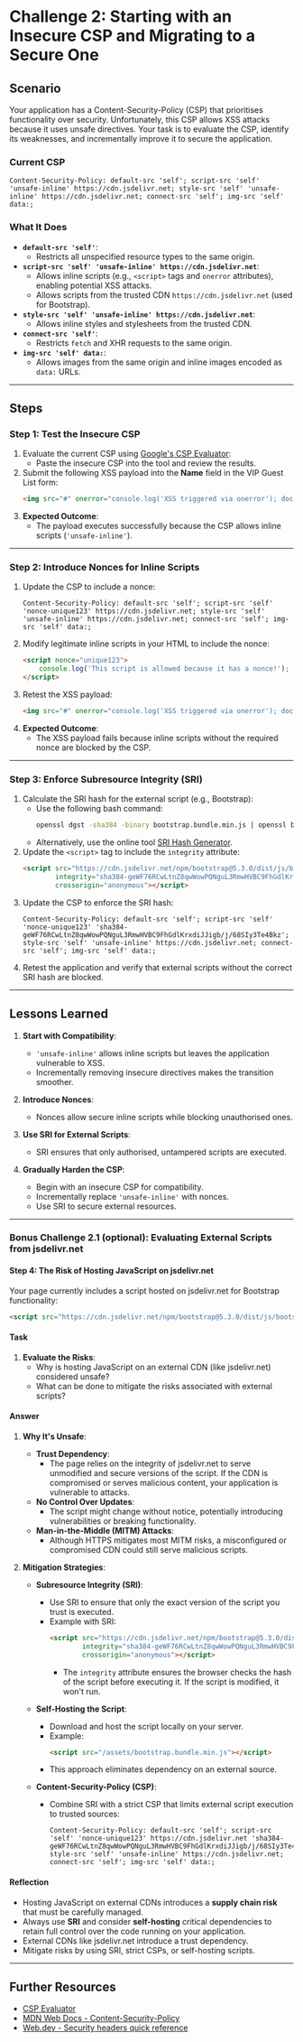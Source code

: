 # Challenge 2: Starting with an Insecure CSP and Migrating to a Secure One

## Scenario
Your application has a Content-Security-Policy (CSP) that prioritises functionality over security. Unfortunately, this CSP allows XSS attacks because it uses unsafe directives. Your task is to evaluate the CSP, identify its weaknesses, and incrementally improve it to secure the application.

### Current CSP
```http
Content-Security-Policy: default-src 'self'; script-src 'self' 'unsafe-inline' https://cdn.jsdelivr.net; style-src 'self' 'unsafe-inline' https://cdn.jsdelivr.net; connect-src 'self'; img-src 'self' data:;
```

### What It Does
- **`default-src 'self'`**:
  - Restricts all unspecified resource types to the same origin.
- **`script-src 'self' 'unsafe-inline' https://cdn.jsdelivr.net`**:
  - Allows inline scripts (e.g., `<script>` tags and `onerror` attributes), enabling potential XSS attacks.
  - Allows scripts from the trusted CDN `https://cdn.jsdelivr.net` (used for Bootstrap).
- **`style-src 'self' 'unsafe-inline' https://cdn.jsdelivr.net`**:
  - Allows inline styles and stylesheets from the trusted CDN.
- **`connect-src 'self'`**:
  - Restricts `fetch` and XHR requests to the same origin.
- **`img-src 'self' data:`**:
  - Allows images from the same origin and inline images encoded as `data:` URLs.

---

## Steps

### Step 1: Test the Insecure CSP
1. Evaluate the current CSP using [Google's CSP Evaluator](https://csp-evaluator.withgoogle.com/):
   - Paste the insecure CSP into the tool and review the results.
2. Submit the following XSS payload into the **Name** field in the VIP Guest List form:
   ```html
   <img src="#" onerror="console.log('XSS triggered via onerror'); document.body.style.backgroundColor = 'orange';" alt="XSS1">
   ```
3. **Expected Outcome**:
   - The payload executes successfully because the CSP allows inline scripts (`'unsafe-inline'`).

---

### Step 2: Introduce Nonces for Inline Scripts
1. Update the CSP to include a nonce:
   ```http
   Content-Security-Policy: default-src 'self'; script-src 'self' 'nonce-unique123' https://cdn.jsdelivr.net; style-src 'self' 'unsafe-inline' https://cdn.jsdelivr.net; connect-src 'self'; img-src 'self' data:;
   ```
2. Modify legitimate inline scripts in your HTML to include the nonce:
   ```html
   <script nonce="unique123">
       console.log('This script is allowed because it has a nonce!');
   </script>
   ```
3. Retest the XSS payload:
   ```html
   <img src="#" onerror="console.log('XSS triggered via onerror'); document.body.style.backgroundColor = 'orange';" alt="XSS1">
   ```
4. **Expected Outcome**:
   - The XSS payload fails because inline scripts without the required nonce are blocked by the CSP.

---

### Step 3: Enforce Subresource Integrity (SRI)
1. Calculate the SRI hash for the external script (e.g., Bootstrap):
   - Use the following bash command:
     ```bash
     openssl dgst -sha384 -binary bootstrap.bundle.min.js | openssl base64 -A
     ```
   - Alternatively, use the online tool [SRI Hash Generator](https://www.srihash.org/).
2. Update the `<script>` tag to include the `integrity` attribute:
   ```html
   <script src="https://cdn.jsdelivr.net/npm/bootstrap@5.3.0/dist/js/bootstrap.bundle.min.js" 
           integrity="sha384-geWF76RCwLtnZ8qwWowPQNguL3RmwHVBC9FhGdlKrxdiJJigb/j/68SIy3Te4Bkz" 
           crossorigin="anonymous"></script>
   ```
3. Update the CSP to enforce the SRI hash:
   ```http
   Content-Security-Policy: default-src 'self'; script-src 'self' 'nonce-unique123' 'sha384-geWF76RCwLtnZ8qwWowPQNguL3RmwHVBC9FhGdlKrxdiJJigb/j/68SIy3Te4Bkz'; style-src 'self' 'unsafe-inline' https://cdn.jsdelivr.net; connect-src 'self'; img-src 'self' data:;
   ```
4. Retest the application and verify that external scripts without the correct SRI hash are blocked.

---

## Lessons Learned
1. **Start with Compatibility**:
   - `'unsafe-inline'` allows inline scripts but leaves the application vulnerable to XSS.
   - Incrementally removing insecure directives makes the transition smoother.

2. **Introduce Nonces**:
   - Nonces allow secure inline scripts while blocking unauthorised ones.

3. **Use SRI for External Scripts**:
   - SRI ensures that only authorised, untampered scripts are executed.

4. **Gradually Harden the CSP**:
   - Begin with an insecure CSP for compatibility.
   - Incrementally replace `'unsafe-inline'` with nonces.
   - Use SRI to secure external resources.

---

### Bonus Challenge 2.1 (optional): Evaluating External Scripts from jsdelivr.net

#### Step 4: The Risk of Hosting JavaScript on jsdelivr.net

Your page currently includes a script hosted on jsdelivr.net for Bootstrap functionality:

```html
<script src="https://cdn.jsdelivr.net/npm/bootstrap@5.3.0/dist/js/bootstrap.bundle.min.js"></script>
```

#### Task
1. **Evaluate the Risks**:
   - Why is hosting JavaScript on an external CDN (like jsdelivr.net) considered unsafe?
   - What can be done to mitigate the risks associated with external scripts?

#### Answer
1. **Why It's Unsafe**:
   - **Trust Dependency**:
     - The page relies on the integrity of jsdelivr.net to serve unmodified and secure versions of the script. If the CDN is compromised or serves malicious content, your application is vulnerable to attacks.
   - **No Control Over Updates**:
     - The script might change without notice, potentially introducing vulnerabilities or breaking functionality.
   - **Man-in-the-Middle (MITM) Attacks**:
     - Although HTTPS mitigates most MITM risks, a misconfigured or compromised CDN could still serve malicious scripts.

2. **Mitigation Strategies**:
   - **Subresource Integrity (SRI)**:
     - Use SRI to ensure that only the exact version of the script you trust is executed.
     - Example with SRI:
       ```html
       <script src="https://cdn.jsdelivr.net/npm/bootstrap@5.3.0/dist/js/bootstrap.bundle.min.js" 
               integrity="sha384-geWF76RCwLtnZ8qwWowPQNguL3RmwHVBC9FhGdlKrxdiJJigb/j/68SIy3Te4Bkz" 
               crossorigin="anonymous"></script>
       ```
       - The `integrity` attribute ensures the browser checks the hash of the script before executing it. If the script is modified, it won't run.

   - **Self-Hosting the Script**:
     - Download and host the script locally on your server.
     - Example:
       ```html
       <script src="/assets/bootstrap.bundle.min.js"></script>
       ```
     - This approach eliminates dependency on an external source.

   - **Content-Security-Policy (CSP)**:
     - Combine SRI with a strict CSP that limits external script execution to trusted sources:
       ```http
       Content-Security-Policy: default-src 'self'; script-src 'self' 'nonce-unique123' https://cdn.jsdelivr.net 'sha384-geWF76RCwLtnZ8qwWowPQNguL3RmwHVBC9FhGdlKrxdiJJigb/j/68SIy3Te4Bkz'; style-src 'self' 'unsafe-inline' https://cdn.jsdelivr.net; connect-src 'self'; img-src 'self' data:;
       ```

#### Reflection
- Hosting JavaScript on external CDNs introduces a **supply chain risk** that must be carefully managed.
- Always use **SRI** and consider **self-hosting** critical dependencies to retain full control over the code running on your application.
- External CDNs like jsdelivr.net introduce a trust dependency.
- Mitigate risks by using SRI, strict CSPs, or self-hosting scripts.

---

## Further Resources
- [CSP Evaluator](https://csp-evaluator.withgoogle.com/)
- [MDN Web Docs - Content-Security-Policy](https://developer.mozilla.org/en-US/docs/Web/HTTP/Headers/Content-Security-Policy)
- [Web.dev - Security headers quick reference](https://web.dev/articles/security-headers#csp)
